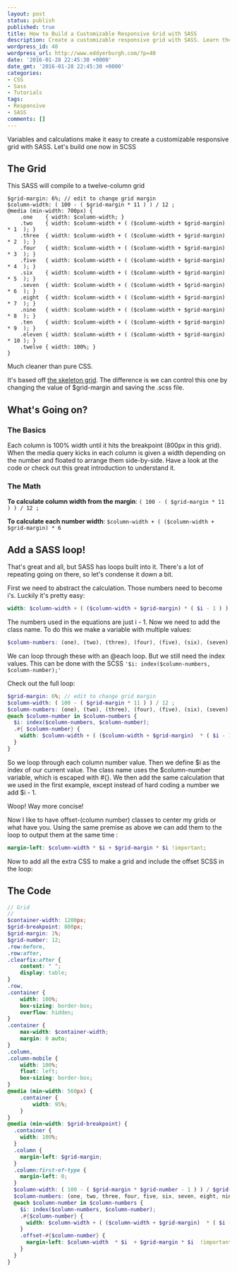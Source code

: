 ```yaml
---
layout: post
status: publish
published: true
title: How to Build a Customizable Responsive Grid with SASS
description: Create a customizable responsive grid with SASS. Learn the formula for a twelve column grid and how to use calculations to create a customizable grid
wordpress_id: 40
wordpress_url: http://www.eddyerburgh.com/?p=40
date: '2016-01-28 22:45:30 +0000'
date_gmt: '2016-01-28 22:45:30 +0000'
categories:
- CSS
- Sass
- Tutorials
tags:
- Responsive
- SASS
comments: []
---
```


Variables and calculations make it easy to create a customizable responsive grid with SASS. Let's build one now in SCSS

## The Grid

This SASS will compile to a twelve-column grid

```
$grid-margin: 6%; // edit to change grid margin
$column-width: ( 100 - ( $grid-margin * 11 ) ) / 12 ;
@media (min-width: 700px) {
	.one    { width: $column-width; }
	.two 	{ width: $column-width + ( ($column-width + $grid-margin)  * 1  ); }
	.three	{ width: $column-width + ( ($column-width + $grid-margin)  * 2  ); }
	.four 	{ width: $column-width + ( ($column-width + $grid-margin)  * 3  ); }
	.five   { width: $column-width + ( ($column-width + $grid-margin)  * 4  ); }
	.six 	{ width: $column-width + ( ($column-width + $grid-margin)  * 5  ); }
	.seven  { width: $column-width + ( ($column-width + $grid-margin)  * 6  ); }
	.eight 	{ width: $column-width + ( ($column-width + $grid-margin)  * 7  ); }
	.nine 	{ width: $column-width + ( ($column-width + $grid-margin)  * 8  ); }
	.ten    { width: $column-width + ( ($column-width + $grid-margin)  * 9  ); }
	.eleven { width: $column-width + ( ($column-width + $grid-margin)  * 10 ); }
	.twelve { width: 100%; }
}
```

Much cleaner than pure CSS.

It's based off <a rel="noopener" href="https://github.com/dhg/Skeleton/blob/master/css/skeleton.css">the skeleton grid</a>. The difference is we can control this one by changing the value of $grid-margin and saving the .scss file.

## What's Going on?

### The Basics

Each column is 100% width until it hits the breakpoint (800px in this grid). When the media query kicks in each column is given a width depending on the number and floated to arrange them side-by-side. Have a look at the code or check out this great introduction to understand it.

### The Math

**To calculate column width from the margin**: `( 100 - ( $grid-margin * 11 ) ) / 12 ;`

**To calculate each number width**: `$column-width + ( ($column-width + $grid-margin) * 6`

## Add a SASS loop!

That's great and all, but SASS has loops built into it. There's a lot of repeating going on there, so let's condense it down a bit.

First we need to abstract the calculation. Those numbers need to become i's. Luckily it's pretty easy:

```scss
width: $column-width + ( ($column-width + $grid-margin) * ( $i - 1 ) )
```

The numbers used in the equations are just i - 1. Now we need to add the class name. To do this we make a variable with multiple values:

```scss
$column-numbers: (one), (two), (three), (four), (five), (six), (seven), (eight), (nine), (ten), (eleven), (twleve); 
```
 
We can loop through these with an @each loop. But we still need the index values. This can be done with the SCSS `'$i: index($column-numbers, $column-number);'`

Check out the full loop:

```scss
$grid-margin: 6%; // edit to change grid margin
$column-width: ( 100 - ( $grid-margin * 11 ) ) / 12 ;
$column-numbers: (one), (two), (three), (four), (five), (six), (seven), (eight), (nine), (ten), (eleven), (twelve);
@each $column-number in $column-numbers {
  $i: index($column-numbers, $column-number);
  .#{ $column-number} {
    width: $column-width + ( ($column-width + $grid-margin)  * ( $i - 1 ) )
  }
} 
```

So we loop through each column number value. Then we define $i as the index of our current value. The class name uses the $column-number variable, which is escaped with  #{}. We then add the same calculation that we used in the first example, except instead of hard coding a number we add $i - 1.

Woop! Way more concise!

Now I like to have offset-(column number) classes to center my grids or what have you. Using the same premise as above we can add them to the loop to output them at the same time :

```scss
margin-left: $column-width * $i + $grid-margin * $i !important;
```

Now to add all the extra CSS to make a grid and include the offset SCSS in the loop:

## The Code

```scss
// Grid
//
$container-width: 1200px;
$grid-breakpoint: 800px;
$grid-margin: 1%;
$grid-number: 12;
.row:before,
.row:after,
.clearfix:after {
    content: " ";
    display: table;
}
.row,
.container {
    width: 100%;
    box-sizing: border-box;
    overflow: hidden;
}
.container {
    max-width: $container-width;
    margin: 0 auto;
}
.column,
.column-mobile {
    width: 100%;
    float: left;
    box-sizing: border-box;
}
@media (min-width: 560px) {
    .container {
        width: 95%;
    }
}
@media (min-width: $grid-breakpoint) {
  .container {
    width: 100%;
  }
  .column {
    margin-left: $grid-margin;
  }
  .column:first-of-type {
    margin-left: 0;
  } 
  $column-width: ( 100 - ( $grid-margin * $grid-number - 1 ) ) / $grid-number ;
  $column-numbers: (one, two, three, four, five, six, seven, eight, nine, ten, eleven, twelve);
  @each $column-number in $column-numbers {
    $i: index($column-numbers, $column-number);
    .#{$column-number} {
      width: $column-width + ( ($column-width + $grid-margin)  * ( $i - 1 ) )
    }
    .offset-#{$column-number} {
      margin-left: $column-width  * $i  + $grid-margin * $i  !important;
    }
  }
}
```